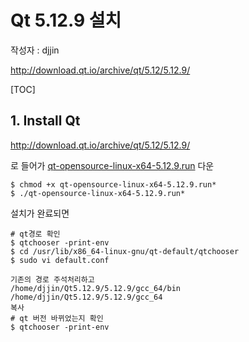 # Qt 5.12.9 설치

작성자 : djjin

http://download.qt.io/archive/qt/5.12/5.12.9/

[TOC]

## 1. Install Qt

http://download.qt.io/archive/qt/5.12/5.12.9/

로 들어가  [qt-opensource-linux-x64-5.12.9.run](http://download.qt.io/archive/qt/5.12/5.12.9/qt-opensource-linux-x64-5.12.9.run)  다운

~~~
$ chmod +x qt-opensource-linux-x64-5.12.9.run*
$ ./qt-opensource-linux-x64-5.12.9.run*
~~~

설치가 완료되면

~~~
# qt경로 확인
$ qtchooser -print-env
$ cd /usr/lib/x86_64-linux-gnu/qt-default/qtchooser
$ sudo vi default.conf

기존의 경로 주석처리하고
/home/djjin/Qt5.12.9/5.12.9/gcc_64/bin
/home/djjin/Qt5.12.9/5.12.9/gcc_64
복사
# qt 버전 바뀌었는지 확인
$ qtchooser -print-env
~~~

